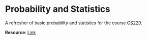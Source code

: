# Probability and Statistics

A refresher of basic probability and statistics for the course [CS229](CS229.md).

**Resource**: [Link](https://stanford.edu/~shervine/teaching/cs-229/refresher-probabilities-statistics)